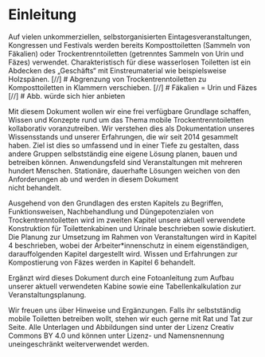 # Einleitung

Auf vielen unkommerziellen, selbstorganisierten Eintagesveranstaltungen, Kongressen und Festivals werden bereits Komposttoiletten \(Sammeln von Fäkalien\) oder Trockentrenntoiletten \(getrenntes Sammeln von Urin und Fäzes\) verwendet. Charakteristisch für diese wasserlosen Toiletten ist ein Abdecken des „Geschäfts“ mit Einstreumaterial wie beispielsweise Holzspänen.
[//] # Abgrenzung von Trockentrenntoiletten zu Komposttoiletten in Klammern verschieben.
[//] # Fäkalien = Urin und Fäzes
[//] # Abb. würde sich hier anbieten

Mit diesem Dokument wollen wir eine frei verfügbare Grundlage schaffen, Wissen und Konzepte rund um das Thema mobile Trockentrenntoiletten kollaborativ voranzutreiben. Wir verstehen dies als Dokumentation unseres Wissensstands und unserer Erfahrungen, die wir seit 2014 gesammelt haben. Ziel ist dies so umfassend und in einer Tiefe zu gestalten, dass andere Gruppen selbstständig eine eigene Lösung planen, bauen und betreiben können. Anwendungsfeld sind Veranstaltungen mit mehreren hundert Menschen. Stationäre, dauerhafte Lösungen weichen von den Anforderungen ab und werden in diesem Dokument  
 nicht behandelt.

Ausgehend von den Grundlagen des ersten Kapitels zu Begriffen, Funktionsweisen, Nachbehandlung und Düngepotenzialen von Trockentrenntoiletten wird im zweiten Kapitel unsere aktuell verwendete Konstruktion für Toilettenkabinen und Urinale beschrieben sowie diskutiert. Die Planung zur Umsetzung im Rahmen von Veranstaltungen wird in Kapitel 4 beschrieben, wobei der Arbeiter\*innenschutz in einem eigenständigen, darauffolgenden Kapitel dargestellt wird. Wissen und Erfahrungen zur Kompostierung von Fäzes werden in Kapitel 6 behandelt.

Ergänzt wird dieses Dokument durch eine Fotoanleitung zum Aufbau unserer aktuell verwendeten Kabine sowie eine Tabellenkalkulation zur Veranstaltungsplanung.

Wir freuen uns über Hinweise und Ergänzungen. Falls ihr selbstständig mobile Toiletten betreiben wollt, stehen wir euch gerne mit Rat und Tat zur Seite. Alle Unterlagen und Abbildungen sind unter der Lizenz Creativ Commons BY 4.0 und können unter Lizenz- und Namensnennung uneingeschränkt weiterverwendet werden.
